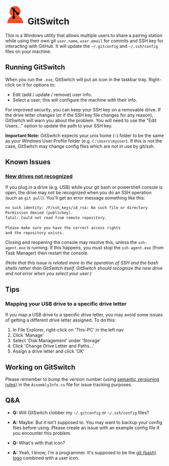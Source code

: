 # ![GitSwitch Logo](/gitswitch64x64.png) GitSwitch

This is a Windows utility that allows multiple users to share a pairing station while using their own
git `user.name`, `user.email` for commits and SSH key for interacting with GitHub.
It will update the `~/.gitconfig` and `~/.ssh/config` files on your machine.


## Running GitSwitch

When you run the `.exe`, GitSwitch will put an icon in the taskbar tray.
Right-click on it for options to:

* Edit (add / update / remove) user info.
* Select a user; this will configure the machine with their info.

For improved security, you can keep your SSH key on a removable drive.
If the drive letter changes (or if the SSH key file changes for any reason), GitSwitch will warn you about the problem.
You will need to use the "Edit Users..." option to update the path to your SSH key.

**Important Note:**
GitSwitch expects your unix home (`~`) folder to be the same as your Windows User Profile folder (e.g. `C:\Users\myuser`).
If this is not the case, GitSwitch may change config files which are not in use by git/ssh.


## Known Issues

### [New drives not recognized](https://github.com/pluralsight/git-switch/issues/1)

If you plug in a drive (e.g. USB) while your git bash or powershell console is open,
the drive may not be recognized when you do an SSH operation (such as `git pull`).
You'll get an error message something like this:

```
no such identity: /F/ssh_keys/id_rsa: No such file or directory
Permission denied (publickey).
fatal: Could not read from remote repository.

Please make sure you have the correct access rights
and the repository exists.
```

Closing and reopening the console may resolve this, unless the `ssh-agent.exe` is running.
If this happens, you must stop the `ssh-agent.exe` (from Task Manager) then restart the console.

_(Note that this issue is related more to the operation of SSH and the bash shells rather than GitSwitch itself.
GitSwitch should recognize the new drive and not error when you select your user.)_


## Tips

### Mapping your USB drive to a specific drive letter

If you map a USB drive to a specific drive letter, you may avoid some issues of getting a different drive letter assigned.
To do this:

1. In File Explorer, right-click on 'This-PC' in the left nav
2. Click 'Manage'
3. Select 'Disk Management' under 'Storage'
4. Click 'Change Drive Letter and Paths...'
5. Assign a drive letter and click 'OK'


## Working on GitSwitch

Please remember to bump the version number (using [semantic versioning rules](http://semver.org/))
in the `AssemblyInfo.cs` file for issue tracking purposes.


## Q&A

* **Q:** Will GitSwitch clobber my `~/.gitconfig` or `~/.ssh/config` files?
* **A:** Maybe. But it isn't supposed to. You may want to backup your config files before using.
    Please create an issue with an example config file if you encounter this problem.

* **Q:** What's with that icon?
* **A:** Yeah, I know; I'm a programmer.
    It's supposed to be the [git (bash) logo](http://git-scm.com/) combined with a user icon.
